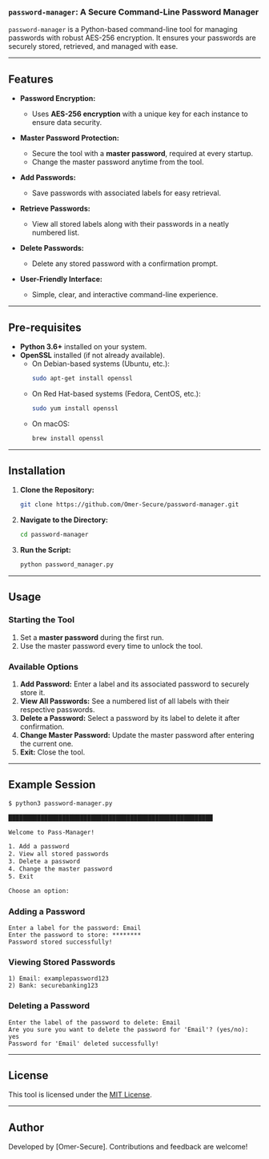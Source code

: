 ### **`password-manager`**: A Secure Command-Line Password Manager

`password-manager` is a Python-based command-line tool for managing passwords with robust AES-256 encryption. It ensures your passwords are securely stored, retrieved, and managed with ease.

---

## **Features**

- **Password Encryption:**
  - Uses **AES-256 encryption** with a unique key for each instance to ensure data security.
  
- **Master Password Protection:**
  - Secure the tool with a **master password**, required at every startup.
  - Change the master password anytime from the tool.

- **Add Passwords:**
  - Save passwords with associated labels for easy retrieval.

- **Retrieve Passwords:**
  - View all stored labels along with their passwords in a neatly numbered list.

- **Delete Passwords:**
  - Delete any stored password with a confirmation prompt.

- **User-Friendly Interface:**
  - Simple, clear, and interactive command-line experience.

---

## **Pre-requisites**

- **Python 3.6+** installed on your system.
- **OpenSSL** installed (if not already available).
  - On Debian-based systems (Ubuntu, etc.):
    ```bash
    sudo apt-get install openssl
    ```
  - On Red Hat-based systems (Fedora, CentOS, etc.):
    ```bash
    sudo yum install openssl
    ```
  - On macOS:
    ```bash
    brew install openssl
    ```

---

## **Installation**

1. **Clone the Repository:**
    ```bash
    git clone https://github.com/Omer-Secure/password-manager.git
    ```

2. **Navigate to the Directory:**
    ```bash
    cd password-manager
    ```

3. **Run the Script:**
    ```bash
    python password_manager.py
    ```

---

## **Usage**

### **Starting the Tool**
1. Set a **master password** during the first run.
2. Use the master password every time to unlock the tool.

### **Available Options**
1. **Add Password:** Enter a label and its associated password to securely store it.
2. **View All Passwords:** See a numbered list of all labels with their respective passwords.
3. **Delete a Password:** Select a password by its label to delete it after confirmation.
4. **Change Master Password:** Update the master password after entering the current one.
5. **Exit:** Close the tool.

---

## **Example Session**

```bash
$ python3 password-manager.py

█████████████████████████████████████████████████████████

Welcome to Pass-Manager!

1. Add a password
2. View all stored passwords
3. Delete a password
4. Change the master password
5. Exit

Choose an option:
```

### **Adding a Password**
```plaintext
Enter a label for the password: Email
Enter the password to store: ********
Password stored successfully!
```

### **Viewing Stored Passwords**
```plaintext
1) Email: examplepassword123
2) Bank: securebanking123
```

### **Deleting a Password**
```plaintext
Enter the label of the password to delete: Email
Are you sure you want to delete the password for 'Email'? (yes/no): yes
Password for 'Email' deleted successfully!
```

---

## **License**

This tool is licensed under the [MIT License](LICENSE).

--- 

## **Author**

Developed by [Omer-Secure]. Contributions and feedback are welcome!
